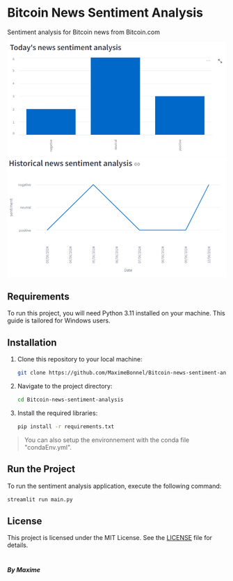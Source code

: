 # Bitcoin News Sentiment Analysis

Sentiment analysis for Bitcoin news from Bitcoin.com

![Today News](images/image1.png)
![Historical news](images/image2.png)

## Requirements

To run this project, you will need Python 3.11 installed on your machine. This guide is tailored for Windows users.

## Installation

1. Clone this repository to your local machine:

   ```bash
   git clone https://github.com/MaximeBonnel/Bitcoin-news-sentiment-analysis.git
   ```

2. Navigate to the project directory:

   ```bash
   cd Bitcoin-news-sentiment-analysis
   ```

3. Install the required libraries:

   ```bash
   pip install -r requirements.txt
   ```

> You can also setup the environnement with the conda file "condaEnv.yml".

## Run the Project

To run the sentiment analysis application, execute the following command:

   ```bash
   streamlit run main.py
   ```

## License

This project is licensed under the MIT License. See the [LICENSE](LICENSE) file for details.

#

##### By Maxime